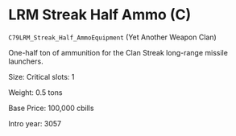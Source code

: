 # LRM Streak Half Ammo (C)

`C79LRM_Streak_Half_AmmoEquipment` (Yet Another Weapon Clan)

One-half ton of ammunition for the Clan Streak long-range missile launchers.

Size: Critical slots: 1

Weight: 0.5 tons

Base Price: 100,000 cbills

Intro year: 3057

